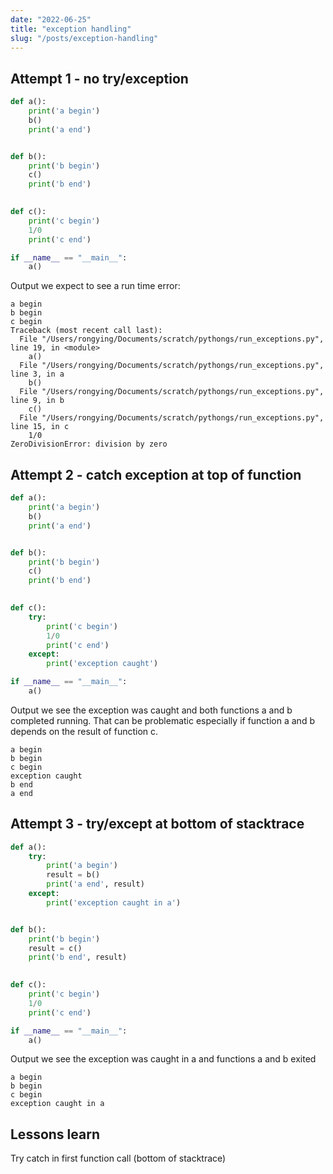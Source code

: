 ```yaml
---
date: "2022-06-25"
title: "exception handling"
slug: "/posts/exception-handling"
---
```


## Attempt 1 - no try/exception
```python
def a():
    print('a begin')
    b()
    print('a end')


def b():
    print('b begin')
    c()
    print('b end')

    
def c():
    print('c begin')
    1/0
    print('c end')

if __name__ == "__main__":
    a()
```
Output we expect to see a run time error:
```
a begin
b begin
c begin
Traceback (most recent call last):
  File "/Users/rongying/Documents/scratch/pythongs/run_exceptions.py", line 19, in <module>
    a()
  File "/Users/rongying/Documents/scratch/pythongs/run_exceptions.py", line 3, in a
    b()
  File "/Users/rongying/Documents/scratch/pythongs/run_exceptions.py", line 9, in b
    c()
  File "/Users/rongying/Documents/scratch/pythongs/run_exceptions.py", line 15, in c
    1/0
ZeroDivisionError: division by zero
```

## Attempt 2 - catch exception at top of function
```python
def a():
    print('a begin')
    b()
    print('a end')


def b():
    print('b begin')
    c()
    print('b end')

    
def c():
    try: 
        print('c begin')
        1/0
        print('c end')
    except:
        print('exception caught')

if __name__ == "__main__":
    a()
```

Output we see the exception was caught and both functions a and b completed running. That can be problematic especially if function a and b depends on the result of function c.
```
a begin
b begin
c begin
exception caught
b end
a end
```

## Attempt 3 - try/except at bottom of stacktrace
```python
def a():
    try:
        print('a begin')
        result = b()
        print('a end', result)
    except:
        print('exception caught in a')


def b():
    print('b begin')
    result = c()
    print('b end', result)

    
def c():
    print('c begin')
    1/0
    print('c end')

if __name__ == "__main__":
    a()
```

Output we see the exception was caught in a and functions a and b exited
```
a begin
b begin
c begin
exception caught in a
```

## Lessons learn
Try catch in first function call (bottom of stacktrace)
